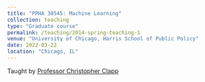 ```yaml
---
title: "PPHA 30545: Machine Learning"
collection: teaching
type: "Graduate course"
permalink: /teaching/2014-spring-teaching-1
venue: "University of Chicago, Harris School of Public Policy"
date: 2022-03-22
location: "Chicago, IL"
---
```


Taught by [Professor Christopher Clapp](https://chrisclapp.org/) 


